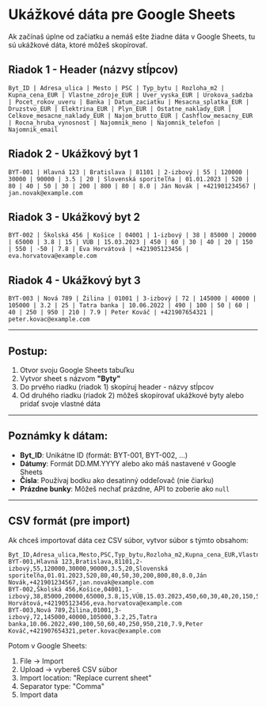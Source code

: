 # Ukážkové dáta pre Google Sheets

Ak začínaš úplne od začiatku a nemáš ešte žiadne dáta v Google Sheets, tu sú ukážkové dáta, ktoré môžeš skopírovať.

## Riadok 1 - Header (názvy stĺpcov)

```
Byt_ID | Adresa_ulica | Mesto | PSC | Typ_bytu | Rozloha_m2 | Kupna_cena_EUR | Vlastne_zdroje_EUR | Uver_vyska_EUR | Urokova_sadzba | Pocet_rokov_uveru | Banka | Datum_zaciatku | Mesacna_splatka_EUR | Druzstvo_EUR | Elektrina_EUR | Plyn_EUR | Ostatne_naklady_EUR | Celkove_mesacne_naklady_EUR | Najom_brutto_EUR | Cashflow_mesacny_EUR | Rocna_hruba_vynosnost | Najomnik_meno | Najomnik_telefon | Najomnik_email
```

## Riadok 2 - Ukážkový byt 1

```
BYT-001 | Hlavná 123 | Bratislava | 81101 | 2-izbový | 55 | 120000 | 30000 | 90000 | 3.5 | 20 | Slovenská sporiteľňa | 01.01.2023 | 520 | 80 | 40 | 50 | 30 | 200 | 800 | 80 | 8.0 | Ján Novák | +421901234567 | jan.novak@example.com
```

## Riadok 3 - Ukážkový byt 2

```
BYT-002 | Školská 456 | Košice | 04001 | 1-izbový | 38 | 85000 | 20000 | 65000 | 3.8 | 15 | VÚB | 15.03.2023 | 450 | 60 | 30 | 40 | 20 | 150 | 550 | -50 | 7.8 | Eva Horvátová | +421905123456 | eva.horvatova@example.com
```

## Riadok 4 - Ukážkový byt 3

```
BYT-003 | Nová 789 | Žilina | 01001 | 3-izbový | 72 | 145000 | 40000 | 105000 | 3.2 | 25 | Tatra banka | 10.06.2022 | 490 | 100 | 50 | 60 | 40 | 250 | 950 | 210 | 7.9 | Peter Kováč | +421907654321 | peter.kovac@example.com
```

---

## Postup:

1. Otvor svoju Google Sheets tabuľku
2. Vytvor sheet s názvom **"Byty"**
3. Do prvého riadku (riadok 1) skopíruj header - názvy stĺpcov
4. Od druhého riadku (riadok 2) môžeš skopírovať ukážkové byty alebo pridať svoje vlastné dáta

---

## Poznámky k dátam:

- **Byt_ID**: Unikátne ID (formát: BYT-001, BYT-002, ...)
- **Dátumy**: Formát DD.MM.YYYY alebo ako máš nastavené v Google Sheets
- **Čísla**: Používaj bodku ako desatinný oddeľovač (nie čiarku)
- **Prázdne bunky**: Môžeš nechať prázdne, API to zoberie ako `null`

---

## CSV formát (pre import)

Ak chceš importovať dáta cez CSV súbor, vytvor súbor s týmto obsahom:

```csv
Byt_ID,Adresa_ulica,Mesto,PSC,Typ_bytu,Rozloha_m2,Kupna_cena_EUR,Vlastne_zdroje_EUR,Uver_vyska_EUR,Urokova_sadzba,Pocet_rokov_uveru,Banka,Datum_zaciatku,Mesacna_splatka_EUR,Druzstvo_EUR,Elektrina_EUR,Plyn_EUR,Ostatne_naklady_EUR,Celkove_mesacne_naklady_EUR,Najom_brutto_EUR,Cashflow_mesacny_EUR,Rocna_hruba_vynosnost,Najomnik_meno,Najomnik_telefon,Najomnik_email
BYT-001,Hlavná 123,Bratislava,81101,2-izbový,55,120000,30000,90000,3.5,20,Slovenská sporiteľňa,01.01.2023,520,80,40,50,30,200,800,80,8.0,Ján Novák,+421901234567,jan.novak@example.com
BYT-002,Školská 456,Košice,04001,1-izbový,38,85000,20000,65000,3.8,15,VÚB,15.03.2023,450,60,30,40,20,150,550,-50,7.8,Eva Horvátová,+421905123456,eva.horvatova@example.com
BYT-003,Nová 789,Žilina,01001,3-izbový,72,145000,40000,105000,3.2,25,Tatra banka,10.06.2022,490,100,50,60,40,250,950,210,7.9,Peter Kováč,+421907654321,peter.kovac@example.com
```

Potom v Google Sheets:
1. File → Import
2. Upload → vybereš CSV súbor
3. Import location: "Replace current sheet"
4. Separator type: "Comma"
5. Import data

